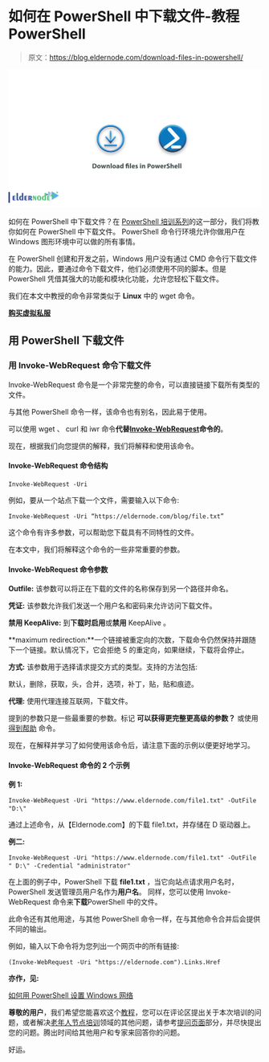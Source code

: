 # 如何在 PowerShell 中下载文件-教程 PowerShell

> 原文：<https://blog.eldernode.com/download-files-in-powershell/>

![how to download files in PowerShell](img/9e4aea3b898c0a7fd0e1dbc2e61c4175.png)

如何在 PowerShell 中下载文件？在 [PowerShell 培训系列](https://eldernode.com/tag/powershell-commands/)的这一部分，我们将教你如何在 PowerShell 中下载文件。 PowerShell 命令行环境允许你做用户在 Windows 图形环境中可以做的所有事情。

在 PowerShell 创建和开发之前，Windows 用户没有通过 CMD 命令行下载文件的能力。因此，要通过命令下载文件，他们必须使用不同的脚本。但是 PowerShell 凭借其强大的功能和模块化功能，允许您轻松下载文件。

我们在本文中教授的命令非常类似于 **Linux** 中的 wget 命令。

[**购买虚拟私服**](https://eldernode.com/vps/)

## 用 PowerShell 下载文件

### 用 Invoke-WebRequest 命令下载文件

Invoke-WebRequest 命令是一个非常完整的命令，可以直接链接下载所有类型的文件。

与其他 PowerShell 命令一样，该命令也有别名，因此易于使用。

可以使用 wget 、 curl 和 iwr 命令**代替[Invoke-WebRequest](https://docs.microsoft.com/en-us/powershell/module/microsoft.powershell.utility/invoke-webrequest?view=powershell-5.1)命令的**。

现在，根据我们向您提供的解释，我们将解释和使用该命令。

#### Invoke-WebRequest 命令结构

```
Invoke-WebRequest -Uri
```

例如，要从一个站点下载一个文件，需要输入以下命令:

```
Invoke-WebRequest -Uri “https://eldernode.com/blog/file.txt”
```

这个命令有许多参数，可以帮助您下载具有不同特性的文件。

在本文中，我们将解释这个命令的一些非常重要的参数。

#### Invoke-WebRequest 命令参数

**Outfile:** 该参数可以将正在下载的文件的名称保存到另一个路径并命名。

**凭证:** 该参数允许我们发送一个用户名和密码来允许访问下载文件。

**禁用 KeepAlive:** 到**下载时启用**或**禁用** KeepAlive 。

**maximum redirection:**一个链接被重定向的次数，下载命令仍然保持并跟随下一个链接。默认情况下，它会拒绝 5 的重定向，如果继续，下载将会停止。

**方式:** 该参数用于选择请求提交方式的类型。支持的方法包括:

默认，删除，获取，头，合并，选项，补丁，贴，贴和痕迹。

**代理:** 使用代理连接互联网，下载文件。

提到的参数只是一些最重要的参数。标记 **可以获得更完整更高级的参数？** 或使用 [得到帮助](https://docs.microsoft.com/en-us/powershell/module/microsoft.powershell.core/get-help) 命令。

现在，在解释并学习了如何使用该命令后，请注意下面的示例以便更好地学习。

#### Invoke-WebRequest 命令的 2 个示例

**例 1:**

```
Invoke-WebRequest -Uri "https://www.eldernode.com/file1.txt" -OutFile "D:\"
```

通过上述命令，从【Eldernode.com】的下载 file1.txt，并存储在 D 驱动器上。

**例二:**

```
Invoke-WebRequest -Uri "https://www.eldernode.com/file1.txt" -OutFile " D:\" -Credential "administrator"
```

在上面的例子中，PowerShell 下载 **file1.txt** ，当它向站点请求用户名时， PowerShell 发送管理员用户名作为**用户名**。
同样，您可以使用 Invoke-WebRequest 命令来**下载**PowerShell 中的文件。

此命令还有其他用途，与其他 PowerShell 命令一样，在与其他命令合并后会提供不同的输出。

例如，输入以下命令将为您列出一个网页中的所有链接:

```
(Invoke-WebRequest -Uri "https://eldernode.com").Links.Href
```

**亦作，见:**

[如何用 PowerShell 设置 Windows 网络](https://eldernode.com/set-up-windows-network-with-powershell/)

**尊敬的用户**，我们希望您能喜欢这个[教程](https://eldernode.com/category/tutorial/)，您可以在评论区提出关于本次培训的问题，或者解决[老年人节点培训](https://eldernode.com/blog/)领域的其他问题，请参考[提问页面](https://eldernode.com/ask)部分，并尽快提出您的问题。腾出时间给其他用户和专家来回答你的问题。

好运。
